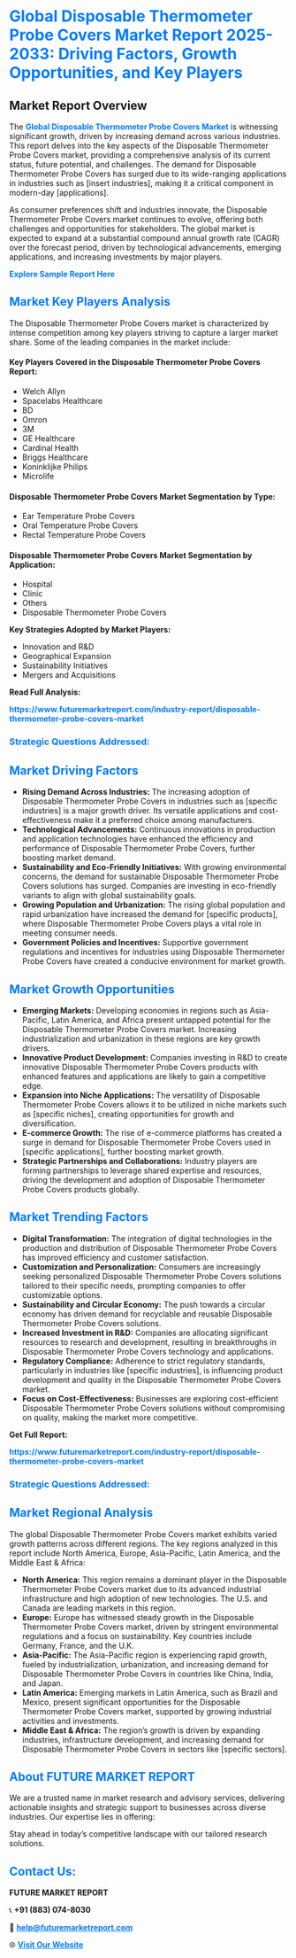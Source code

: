 <h1 style="color: #007BFF;">Global Disposable Thermometer Probe Covers Market Report 2025-2033: Driving Factors, Growth Opportunities, and Key Players</h1>

<section id="overview">
<h2>Market Report Overview</h2>
<p>The <a href="https://www.futuremarketreport.com/industry-report/disposable-thermometer-probe-covers-market" style="color: #007BFF; text-decoration: none;"><strong>Global Disposable Thermometer Probe Covers Market</strong></a> is witnessing significant growth, driven by increasing demand across various industries. This report delves into the key aspects of the Disposable Thermometer Probe Covers market, providing a comprehensive analysis of its current status, future potential, and challenges. The demand for Disposable Thermometer Probe Covers has surged due to its wide-ranging applications in industries such as [insert industries], making it a critical component in modern-day [applications].</p>
<p>As consumer preferences shift and industries innovate, the Disposable Thermometer Probe Covers market continues to evolve, offering both challenges and opportunities for stakeholders. The global market is expected to expand at a substantial compound annual growth rate (CAGR) over the forecast period, driven by technological advancements, emerging applications, and increasing investments by major players.</p>
</section>

<section id="overview">
<p><a href="https://www.futuremarketreport.com/request-sample/reportId=121810" style="color: #007BFF; text-decoration: none;"><strong>Explore Sample Report Here</strong></a></p>
</section>

<section id="key-players">
<h2 style="color: #007BFF;">Market Key Players Analysis</h2>
<p>The Disposable Thermometer Probe Covers market is characterized by intense competition among key players striving to capture a larger market share. Some of the leading companies in the market include:</p>
<h4>Key Players Covered in the Disposable Thermometer Probe Covers Report:</h4>
<ul><li>Welch Allyn</li><li>Spacelabs Healthcare</li><li>BD</li><li>Omron</li><li>3M</li><li>GE Healthcare</li><li>Cardinal Health</li><li>Briggs Healthcare</li><li>Koninklijke Philips</li><li>Microlife</li></ul>
<h4>Disposable Thermometer Probe Covers Market Segmentation by Type:</h4>
<ul><li>Ear Temperature Probe Covers</li><li>Oral Temperature Probe Covers</li><li>Rectal Temperature Probe Covers</li></ul>

<h4>Disposable Thermometer Probe Covers Market Segmentation by Application:</h4>
<ul><li>Hospital</li><li>Clinic</li><li>Others</li><li>Disposable Thermometer Probe Covers</li></ul>
<p><strong>Key Strategies Adopted by Market Players:</strong></p>
<ul>
<li>Innovation and R&D</li>
<li>Geographical Expansion</li>
<li>Sustainability Initiatives</li>
<li>Mergers and Acquisitions</li>
</ul>
</section>

<section>
<p><strong>Read Full Analysis: </strong></p><a href="https://www.futuremarketreport.com/industry-report/disposable-thermometer-probe-covers-market" style="color: #007BFF; text-decoration: none;"><strong>https://www.futuremarketreport.com/industry-report/disposable-thermometer-probe-covers-market</strong></a>
<h3 style="color: #007BFF;">Strategic Questions Addressed:</h3>
</section>

<section id="driving-factors">
<h2 style="color: #007BFF;">Market Driving Factors</h2>
<ul>
<li><strong>Rising Demand Across Industries:</strong> The increasing adoption of Disposable Thermometer Probe Covers in industries such as [specific industries] is a major growth driver. Its versatile applications and cost-effectiveness make it a preferred choice among manufacturers.</li>
<li><strong>Technological Advancements:</strong> Continuous innovations in production and application technologies have enhanced the efficiency and performance of Disposable Thermometer Probe Covers, further boosting market demand.</li>
<li><strong>Sustainability and Eco-Friendly Initiatives:</strong> With growing environmental concerns, the demand for sustainable Disposable Thermometer Probe Covers solutions has surged. Companies are investing in eco-friendly variants to align with global sustainability goals.</li>
<li><strong>Growing Population and Urbanization:</strong> The rising global population and rapid urbanization have increased the demand for [specific products], where Disposable Thermometer Probe Covers plays a vital role in meeting consumer needs.</li>
<li><strong>Government Policies and Incentives:</strong> Supportive government regulations and incentives for industries using Disposable Thermometer Probe Covers have created a conducive environment for market growth.</li>
</ul>
</section>

<section id="growth-opportunities">
<h2 style="color: #007BFF;">Market Growth Opportunities</h2>
<ul>
<li><strong>Emerging Markets:</strong> Developing economies in regions such as Asia-Pacific, Latin America, and Africa present untapped potential for the Disposable Thermometer Probe Covers market. Increasing industrialization and urbanization in these regions are key growth drivers.</li>
<li><strong>Innovative Product Development:</strong> Companies investing in R&D to create innovative Disposable Thermometer Probe Covers products with enhanced features and applications are likely to gain a competitive edge.</li>
<li><strong>Expansion into Niche Applications:</strong> The versatility of Disposable Thermometer Probe Covers allows it to be utilized in niche markets such as [specific niches], creating opportunities for growth and diversification.</li>
<li><strong>E-commerce Growth:</strong> The rise of e-commerce platforms has created a surge in demand for Disposable Thermometer Probe Covers used in [specific applications], further boosting market growth.</li>
<li><strong>Strategic Partnerships and Collaborations:</strong> Industry players are forming partnerships to leverage shared expertise and resources, driving the development and adoption of Disposable Thermometer Probe Covers products globally.</li>
</ul>
</section>

<section id="trending-factors">
<h2 style="color: #007BFF;">Market Trending Factors</h2>
<ul>
<li><strong>Digital Transformation:</strong> The integration of digital technologies in the production and distribution of Disposable Thermometer Probe Covers has improved efficiency and customer satisfaction.</li>
<li><strong>Customization and Personalization:</strong> Consumers are increasingly seeking personalized Disposable Thermometer Probe Covers solutions tailored to their specific needs, prompting companies to offer customizable options.</li>
<li><strong>Sustainability and Circular Economy:</strong> The push towards a circular economy has driven demand for recyclable and reusable Disposable Thermometer Probe Covers solutions.</li>
<li><strong>Increased Investment in R&D:</strong> Companies are allocating significant resources to research and development, resulting in breakthroughs in Disposable Thermometer Probe Covers technology and applications.</li>
<li><strong>Regulatory Compliance:</strong> Adherence to strict regulatory standards, particularly in industries like [specific industries], is influencing product development and quality in the Disposable Thermometer Probe Covers market.</li>
<li><strong>Focus on Cost-Effectiveness:</strong> Businesses are exploring cost-efficient Disposable Thermometer Probe Covers solutions without compromising on quality, making the market more competitive.</li>
</ul>
</section>

<section>
<p><strong>Get Full Report: </strong></p><a href="https://www.futuremarketreport.com/industry-report/disposable-thermometer-probe-covers-market" style="color: #007BFF; text-decoration: none;"><strong>https://www.futuremarketreport.com/industry-report/disposable-thermometer-probe-covers-market</strong></a>
<h3 style="color: #007BFF;">Strategic Questions Addressed:</h3>
</section>


<section id="regional-analysis">
<h2 style="color: #007BFF;">Market Regional Analysis</h2>
<p>The global Disposable Thermometer Probe Covers market exhibits varied growth patterns across different regions. The key regions analyzed in this report include North America, Europe, Asia-Pacific, Latin America, and the Middle East & Africa:</p>
<ul>
<li><strong>North America:</strong> This region remains a dominant player in the Disposable Thermometer Probe Covers market due to its advanced industrial infrastructure and high adoption of new technologies. The U.S. and Canada are leading markets in this region.</li>
<li><strong>Europe:</strong> Europe has witnessed steady growth in the Disposable Thermometer Probe Covers market, driven by stringent environmental regulations and a focus on sustainability. Key countries include Germany, France, and the U.K.</li>
<li><strong>Asia-Pacific:</strong> The Asia-Pacific region is experiencing rapid growth, fueled by industrialization, urbanization, and increasing demand for Disposable Thermometer Probe Covers in countries like China, India, and Japan.</li>
<li><strong>Latin America:</strong> Emerging markets in Latin America, such as Brazil and Mexico, present significant opportunities for the Disposable Thermometer Probe Covers market, supported by growing industrial activities and investments.</li>
<li><strong>Middle East & Africa:</strong> The region’s growth is driven by expanding industries, infrastructure development, and increasing demand for Disposable Thermometer Probe Covers in sectors like [specific sectors].</li>
</ul>
</section>

<footer>
<h2 style="color: #007BFF;">About FUTURE MARKET REPORT</h2>
<p>We are a trusted name in market research and advisory services, delivering actionable insights and strategic support to businesses across diverse industries. Our expertise lies in offering:</p>

<p>Stay ahead in today’s competitive landscape with our tailored research solutions.</p>

<h2 style="color: #007BFF;">Contact Us:</h2>
<p><strong>FUTURE MARKET REPORT</strong></p>
<p>📞 <strong>+91 (883) 074-8030</strong></p>
<p>📧 <strong><a href="mailto:help@futuremarketreport.com" style="color: #007BFF;">help@futuremarketreport.com</a></strong></p>
<p>🌐 <strong><a href="https://www.futuremarketreport.com/" style="color: #007BFF;">Visit Our Website</a></strong></p>
</footer>